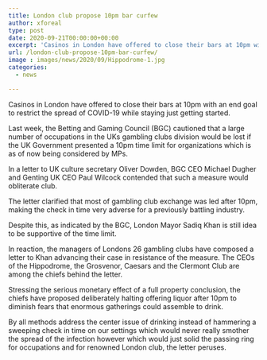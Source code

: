 ```yaml
---
title: London club propose 10pm bar curfew
author: xforeal 
type: post
date: 2020-09-21T00:00:00+00:00
excerpt: 'Casinos in London have offered to close their bars at 10pm with an end goal to restrict the spread of COVID-19 while staying open-for-business '
url: /london-club-propose-10pm-bar-curfew/
image : images/news/2020/09/Hippodrome-1.jpg
categories:
  - news

---
```

Casinos in London have offered to close their bars at 10pm with an end goal to restrict the spread of COVID-19 while staying just getting started. 

Last week, the Betting and Gaming Council (BGC) cautioned that a large number of occupations in the UKs gambling clubs division would be lost if the UK Government presented a 10pm time limit for organizations which is as of now being considered by MPs. 

In a letter to UK culture secretary Oliver Dowden, BGC CEO Michael Dugher and Genting UK CEO Paul Wilcock contended that such a measure would obliterate club. 

The letter clarified that most of gambling club exchange was led after 10pm, making the check in time very adverse for a previously battling industry. 

Despite this, as indicated by the BGC, London Mayor Sadiq Khan is still idea to be supportive of the time limit. 

In reaction, the managers of Londons 26 gambling clubs have composed a letter to Khan advancing their case in resistance of the measure. The CEOs of the Hippodrome, the Grosvenor, Caesars and the Clermont Club are among the chiefs behind the letter. 

Stressing the serious monetary effect of a full property conclusion, the chiefs have proposed deliberately halting offering liquor after 10pm to diminish fears that enormous gatherings could assemble to drink. 

By all methods address the center issue of drinking instead of hammering a sweeping check in time on our settings which would never really smother the spread of the infection however which would just solid the passing ring for occupations and for renowned London club, the letter peruses.